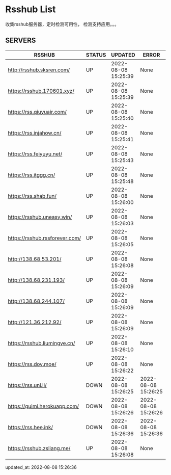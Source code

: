 # Rsshub List

收集rsshub服务器，定时检测可用性， 检测支持应用。。。


## SERVERS

|  RSSHUB   | STATUS  | UPDATED  | ERROR  | TWITTER |  
|  ----  | ----  | ----  | ----  | ---- |  
| http://rsshub.sksren.com/ | UP | 2022-08-08 15:25:39 | None |OK|  
| https://rsshub.170601.xyz/ | UP | 2022-08-08 15:25:39 | None |OK|  
| https://rss.qiuyuair.com/ | UP | 2022-08-08 15:25:40 | None ||  
| https://rss.injahow.cn/ | UP | 2022-08-08 15:25:41 | None ||  
| https://rss.feiyuyu.net/ | UP | 2022-08-08 15:25:43 | None ||  
| https://rss.itggg.cn/ | UP | 2022-08-08 15:25:48 | None ||  
| https://rss.shab.fun/ | UP | 2022-08-08 15:26:00 | None |OK|  
| https://rsshub.uneasy.win/ | UP | 2022-08-08 15:26:03 | None |OK|  
| https://rsshub.rssforever.com/ | UP | 2022-08-08 15:26:05 | None |OK|  
| http://138.68.53.201/ | UP | 2022-08-08 15:26:08 | None ||  
| http://138.68.231.193/ | UP | 2022-08-08 15:26:09 | None ||  
| http://138.68.244.107/ | UP | 2022-08-08 15:26:09 | None ||  
| http://121.36.212.92/ | UP | 2022-08-08 15:26:09 | None ||  
| https://rsshub.liumingye.cn/ | UP | 2022-08-08 15:26:10 | None ||  
| https://rss.dov.moe/ | UP | 2022-08-08 15:26:22 | None |OK|  
| https://rss.unl.li/ | DOWN | 2022-08-08 15:26:25 | 2022-08-08 15:26:25 |  
| https://guimi.herokuapp.com/ | DOWN | 2022-08-08 15:26:26 | 2022-08-08 15:26:26 |  
| https://rss.hee.ink/ | DOWN | 2022-08-08 15:26:36 | 2022-08-08 15:26:36 |  
| https://rsshub.zsliang.me/ | UP | 2022-08-08 15:26:08 | None |OK|  
  

updated_at: 2022-08-08 15:26:36  
